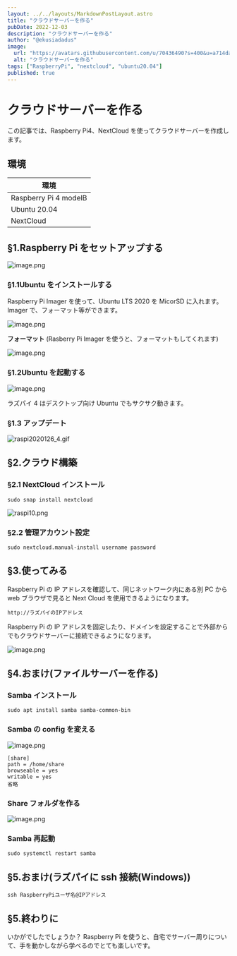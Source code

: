 ```yaml
---
layout: ../../layouts/MarkdownPostLayout.astro
title: "クラウドサーバーを作る"
pubDate: 2022-12-03
description: "クラウドサーバーを作る"
author: "@ekusiadadus"
image:
  url: "https://avatars.githubusercontent.com/u/70436490?s=400&u=a714da7802c65046265c6848887eecddfc58b5c0&v=4"
  alt: "クラウドサーバーを作る"
tags: ["RaspberryPi", "nextcloud", "ubuntu20.04"]
published: true
---
```


# クラウドサーバーを作る

この記事では、Raspberry Pi4、NextCloud を使ってクラウドサーバーを作成します。

## 環境

| 環境                  |
| --------------------- |
| Raspberry Pi 4 modelB |
| Ubuntu 20.04          |
| NextCloud             |

## §1.Raspberry Pi をセットアップする

![image.png](https://qiita-image-store.s3.ap-northeast-1.amazonaws.com/0/905557/e533a117-1679-5d87-2eeb-1a128ced85f8.png)

### §1.1Ubuntu をインストールする

Raspberry Pi Imager を使って、Ubuntu LTS 2020 を MicorSD に入れます。
Imager で、フォーマット等ができます。

![image.png](https://qiita-image-store.s3.ap-northeast-1.amazonaws.com/0/905557/016b444d-3bb8-c5e0-1c4e-1c600168cddb.png)

**フォーマット**
(Rasberry Pi Imager を使うと、フォーマットもしてくれます)

![image.png](https://qiita-image-store.s3.ap-northeast-1.amazonaws.com/0/905557/2a66700d-c1ff-f4cf-3f2c-c90f8e284ccc.png)

### §1.2Ubuntu を起動する

![image.png](https://qiita-image-store.s3.ap-northeast-1.amazonaws.com/0/905557/01ec1fe5-7d22-30ad-1639-61a9e77ce564.png)

ラズパイ 4 はデスクトップ向け Ubuntu でもサクサク動きます。

### §1.3 アップデート

![raspi2020126_4.gif](https://qiita-image-store.s3.ap-northeast-1.amazonaws.com/0/905557/07b64777-13ff-b627-5626-8c793c38348f.gif)

## §2.クラウド構築

### §2.1 NextCloud インストール

```
sudo snap install nextcloud
```

![raspi10.png](https://qiita-image-store.s3.ap-northeast-1.amazonaws.com/0/905557/ddb9336e-d39d-8695-0c82-11b7d7e01805.png)

### §2.2 管理アカウント設定

```
sudo nextcloud.manual-install username password
```

## §3.使ってみる

Raspberry Pi の IP アドレスを確認して、同じネットワーク内にある別 PC から web ブラウザで見ると Next Cloud を使用できるようになります。

```
http://ラズパイのIPアドレス
```

Raspberry Pi の IP アドレスを固定したり、ドメインを設定することで外部からでもクラウドサーバーに接続できるようになります。

![image.png](https://qiita-image-store.s3.ap-northeast-1.amazonaws.com/0/905557/35acb465-836d-14b4-6ce0-947e3efa093a.png)

## §4.おまけ(ファイルサーバーを作る)

### Samba インストール

```
sudo apt install samba samba-common-bin
```

### Samba の config を変える

![image.png](https://qiita-image-store.s3.ap-northeast-1.amazonaws.com/0/905557/2df3c2f8-080c-6288-4999-0fbc322dbb86.png)

```
[share]
path = /home/share
browseable = yes
writable = yes
省略
```

### Share フォルダを作る

![image.png](https://qiita-image-store.s3.ap-northeast-1.amazonaws.com/0/905557/4ffebd80-b908-ba04-b016-da142fcca54c.png)

### Samba 再起動

```
sudo systemctl restart samba
```

## §5.おまけ(ラズパイに ssh 接続(Windows))

```
ssh RaspberryPiユーザ名@IPアドレス
```

## §5.終わりに

いかがでしたでしょうか？
Raspberry Pi を使うと、自宅でサーバー周りについて、手を動かしながら学べるのでとても楽しいです。
